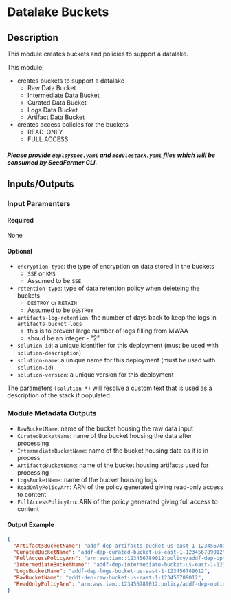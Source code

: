 # Datalake Buckets

## Description

This module creates buckets and policies to support a datalake. 

This module:

- creates buckets to support a datalake
  - Raw Data Bucket
  - Intermediate Data Bucket
  - Curated Data Bucket
  - Logs Data Bucket
  - Artifact Data Bucket
- creates access policies for the buckets
  - READ-ONLY
  - FULL ACCESS

##### Please provide `deployspec.yaml` and `modulestack.yaml` files which will be consumed by SeedFarmer CLI.

## Inputs/Outputs

### Input Paramenters

#### Required

None

#### Optional

- `encryption-type`: the type of encryption on data stored in the buckets
  - `SSE` or `KMS` 
  - Assumed to be `SSE`
- `retention-type`: type of data retention policy when deleteing the buckets
  - `DESTROY` or `RETAIN`
  - Assumed to be `DESTROY`
- `artifacts-log-retention`: the number of days back to keep the logs in `artifacts-bucket-logs`
  - this is to prevent large number of logs filling from MWAA
  - shoud be an integer - "2"
- `solution-id`: a unique identifier for this deployment (must be used with `solution-description`)
- `solution-name`: a unique name for this deployment (must be used with `solution-id`)
- `solution-version`: a unique version for this deployment

The parameters `(solution-*)` will resolve a custom text that is used as a description of the stack if populated.


### Module Metadata Outputs

- `RawBucketName`: name of the bucket housing the raw data input
- `CuratedBucketName`: name of the bucket housing the data after processing
- `IntermediateBucketName`: name of the bucket housing data as it is in process
- `ArtifactsBucketName`: name of the bucket housing artifacts used for processing
- `LogsBucketName`: name of the bucket housing logs
- `ReadOnlyPolicyArn`: ARN of the policy generated giving read-only access to content
- `FullAccessPolicyArn`: ARN of the policy generated giving full access to content

#### Output Example

```json
{
  "ArtifactsBucketName": "addf-dep-artifacts-bucket-us-east-1-12345678901",
  "CuratedBucketName": "addf-dep-curated-bucket-us-east-1-123456789012",
  "FullAccessPolicyArn": "arn:aws:iam::123456789012:policy/addf-dep-optionals-datalake-buckets-us-east-1-123456789012-full-access",
  "IntermediateBucketName": "addf-dep-intermediate-bucket-us-east-1-123456789012",
  "LogsBucketName": "addf-dep-logs-bucket-us-east-1-123456789012",
  "RawBucketName": "addf-dep-raw-bucket-us-east-1-123456789012",
  "ReadOnlyPolicyArn": "arn:aws:iam::123456789012:policy/addf-dep-optionals-datalake-buckets-us-east-1-123456789012-readonly-access"
}
```
